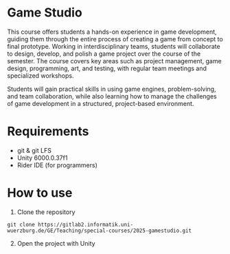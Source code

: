# Game Studio

This course offers students a hands-on experience in game development, guiding them through the entire process of creating a game from concept to final prototype. Working in interdisciplinary teams, students will collaborate to design, develop, and polish a game project over the course of the semester. The course covers key areas such as project management, game design, programming, art, and testing, with regular team meetings and specialized workshops.

Students will gain practical skills in using game engines, problem-solving, and team collaboration, while also learning how to manage the challenges of game development in a structured, project-based environment.

# Requirements

- git & git LFS
- Unity 6000.0.37f1
- Rider IDE (for programmers)

# How to use

1. Clone the repository 
```
git clone https://gitlab2.informatik.uni-wuerzburg.de/GE/Teaching/special-courses/2025-gamestudio.git
```
2. Open the project with Unity